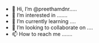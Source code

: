 - 👋 Hi, I’m @preethamdnr.....
- 👀 I’m interested in .......
- 🌱 I’m currently learning ....
- 💞️ I’m looking to collaborate on ....
- 📫 How to reach me .......
<!---
preethamdnr/preethamdnr is a ✨ special ✨ repository because its `README.md` (this file) appears on your GitHub profile.
You can click the Preview link to take a look at your changes.
--->
